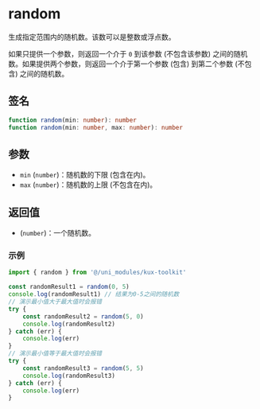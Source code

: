 # random <Badge type="tip" text="^1.0.2" />

生成指定范围内的随机数。该数可以是整数或浮点数。

如果只提供一个参数，则返回一个介于 `0` 到该参数 (不包含该参数) 之间的随机数。如果提供两个参数，则返回一个介于第一个参数 (包含) 到第二个参数 (不包含) 之间的随机数。

## 签名

```ts
function random(min: number): number
function random(min: number, max: number): number
```

## 参数

- `min` (`number`)：随机数的下限 (包含在内)。
- `max` (`number`)：随机数的上限 (不包含在内)。

## 返回值

- (`number`)：一个随机数。

### 示例

```ts
import { random } from '@/uni_modules/kux-toolkit'

const randomResult1 = random(0, 5)
console.log(randomResult1) // 结果为0-5之间的随机数
// 演示最小值大于最大值时会报错
try {
    const randomResult2 = random(5, 0)
    console.log(randomResult2)
} catch (err) {
    console.log(err)
}
// 演示最小值等于最大值时会报错
try {
    const randomResult3 = random(5, 5)
    console.log(randomResult3)
} catch (err) {
    console.log(err)
}
```
